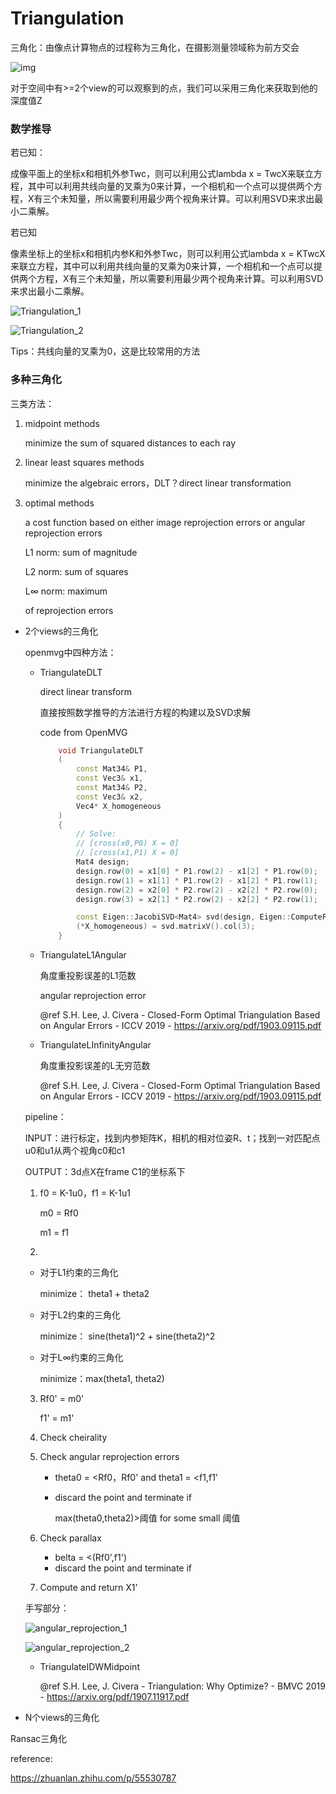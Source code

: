 # Triangulation

三角化：由像点计算物点的过程称为三角化，在摄影测量领域称为前方交会

![img](https://pic3.zhimg.com/80/v2-bc36bd3c7fdf318ada42c624d732499e_720w.jpg)



对于空间中有>=2个view的可以观察到的点，我们可以采用三角化来获取到他的深度值Z







### 数学推导

若已知：

成像平面上的坐标x和相机外参Twc，则可以利用公式lambda x = TwcX来联立方程，其中可以利用共线向量的叉乘为0来计算，一个相机和一个点可以提供两个方程，X有三个未知量，所以需要利用最少两个视角来计算。可以利用SVD来求出最小二乘解。



若已知

像素坐标上的坐标x和相机内参K和外参Twc，则可以利用公式lambda x = KTwcX来联立方程，其中可以利用共线向量的叉乘为0来计算，一个相机和一个点可以提供两个方程，X有三个未知量，所以需要利用最少两个视角来计算。可以利用SVD来求出最小二乘解。

![Triangulation_1](..\picture\Triangulation_1.png)

![Triangulation_2](..\picture\Triangulation_2.png)

Tips：共线向量的叉乘为0，这是比较常用的方法



### 多种三角化

三类方法：

1. midpoint methods

   minimize the sum of squared distances to each ray

2. linear least squares methods

   minimize the algebraic errors，DLT？direct linear transformation

3. optimal methods

   a cost function based on either image reprojection errors or angular reprojection errors

   L1 norm: sum of magnitude

   L2 norm: sum of squares

   L∞ norm: maximum

   of reprojection errors

   





- 2个views的三角化

  openmvg中四种方法：

  - TriangulateDLT

    direct linear transform

    直接按照数学推导的方法进行方程的构建以及SVD求解

    code from OpenMVG

    ```c++
        void TriangulateDLT
        (
            const Mat34& P1,
            const Vec3& x1,
            const Mat34& P2,
            const Vec3& x2,
            Vec4* X_homogeneous
        )
        {
            // Solve:
            // [cross(x0,P0) X = 0]
            // [cross(x1,P1) X = 0]
            Mat4 design;
            design.row(0) = x1[0] * P1.row(2) - x1[2] * P1.row(0);
            design.row(1) = x1[1] * P1.row(2) - x1[2] * P1.row(1);
            design.row(2) = x2[0] * P2.row(2) - x2[2] * P2.row(0);
            design.row(3) = x2[1] * P2.row(2) - x2[2] * P2.row(1);
    
            const Eigen::JacobiSVD<Mat4> svd(design, Eigen::ComputeFullV);
            (*X_homogeneous) = svd.matrixV().col(3);
        }
    ```


  

  

  - TriangulateL1Angular

    角度重投影误差的L1范数

    angular reprojection error

    @ref S.H. Lee, J. Civera - Closed-Form Optimal Triangulation Based on Angular Errors - ICCV 2019 - https://arxiv.org/pdf/1903.09115.pdf

    

  - TriangulateLInfinityAngular

    角度重投影误差的L无穷范数

    @ref S.H. Lee, J. Civera - Closed-Form Optimal Triangulation Based on Angular Errors - ICCV 2019 - https://arxiv.org/pdf/1903.09115.pdf

  

  pipeline：

  INPUT：进行标定，找到内参矩阵K，相机的相对位姿R、t；找到一对匹配点u0和u1从两个视角c0和c1

  OUTPUT：3d点X在frame C1的坐标系下

  1. f0 = K-1u0，f1 = K-1u1

     m0 = Rf0

     m1 = f1

  2.   

     - 对于L1约束的三角化

       minimize： theta1 + theta2

       

     - 对于L2约束的三角化

       minimize： sine(theta1)^2 + sine(theta2)^2

       

     - 对于L∞约束的三角化

       minimize：max(theta1, theta2)

       

  3. Rf0' = m0'

     f1' = m1'

     

  4. Check cheirality

  5. Check angular reprojection errors

     - theta0 =  <Rf0，Rf0' and theta1 = <f1,f1'

     - discard the point and terminate if 

       max(theta0,theta2)>阈值 for some small 阈值

  6. Check parallax

     - belta = <(Rf0',f1')
     - discard the point and terminate if 

  7. Compute and return X1'

  手写部分：

  ![angular_reprojection_1](D:\3d-vision\picture\angular_reprojection_1.png)

  

  ![angular_reprojection_2](D:\3d-vision\picture\angular_reprojection_2.png)

  

  

  - TriangulateIDWMidpoint

    @ref S.H. Lee, J. Civera - Triangulation: Why Optimize? - BMVC 2019 - https://arxiv.org/pdf/1907.11917.pdf

    

    
    
    
    
    
    
    
    
    




- N个views的三角化

  





Ransac三角化











reference:

https://zhuanlan.zhihu.com/p/55530787









